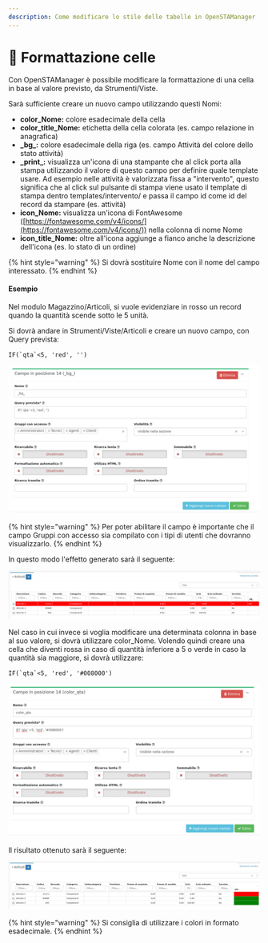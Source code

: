```yaml
---
description: Come modificare lo stile delle tabelle in OpenSTAManager
---
```


# 🌈 Formattazione celle

Con OpenSTAManager è possibile modificare la formattazione di una cella in base al valore previsto, da Strumenti/Viste.

Sarà sufficiente creare un nuovo campo utilizzando questi Nomi:

* **color\_Nome:** colore esadecimale della cella
* **color\_title\_Nome:** etichetta della cella colorata (es. campo relazione in anagrafica)
* **\_bg\_:** colore esadecimale della riga (es. campo Attività del colore dello stato attività)
* **\_print\_:** visualizza un'icona di una stampante che al click porta alla stampa utilizzando il valore di questo campo per definire quale template usare. Ad esempio nelle attività è valorizzata fissa a "intervento", questo significa che al click sul pulsante di stampa viene usato il template di stampa dentro templates/intervento/ e passa il campo id come id del record da stampare (es. attività)
* **icon\_Nome:** visualizza un'icona di FontAwesome ([https://fontawesome.com/v4/icons/](https://fontawesome.com/v4/icons/)) nella colonna di nome Nome
* **icon\_title\_Nome:** oltre all'icona aggiunge a fianco anche la descrizione dell'icona (es. lo stato di un ordine)

{% hint style="warning" %}
Si dovrà sostituire Nome con il nome del campo interessato.
{% endhint %}

#### Esempio

Nel modulo Magazzino/Articoli, si vuole evidenziare in rosso un record quando la quantità scende sotto le 5 unità.

Si dovrà andare in Strumenti/Viste/Articoli e creare un nuovo campo, con Query prevista:

```
IF(`qta`<5, 'red', '')
```

![](<../../.gitbook/assets/immagine (28) (1).png>)

{% hint style="warning" %}
Per poter abilitare il campo è importante che il campo Gruppi con accesso sia compilato con i tipi di utenti che dovranno visualizzarlo.
{% endhint %}

In questo modo l'effetto generato sarà il seguente:

![](<../../.gitbook/assets/immagine (335) (1).png>)

Nel caso in cui invece si voglia modificare una determinata colonna in base al suo valore, si dovrà utilizzare color\_Nome. Volendo quindi creare una cella che diventi rossa in caso di quantità inferiore a 5 o verde in caso la quantità sia maggiore, si dovrà utilizzare:

```
IF(`qta`<5, 'red', '#008000')
```

![](<../../.gitbook/assets/immagine (58).png>)

Il risultato ottenuto sarà il seguente:

![](<../../.gitbook/assets/immagine (347) (1).png>)

{% hint style="warning" %}
Si consiglia di utilizzare i colori in formato esadecimale.
{% endhint %}
